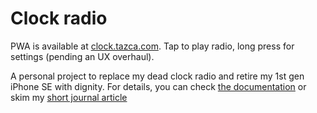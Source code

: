 # Clock radio

PWA is available at [clock.tazca.com](https://clock.tazca.com). Tap to play radio, long press for settings (pending an UX overhaul).

A personal project to replace my dead clock radio and retire my 1st gen iPhone SE with dignity. For details, you can check [the documentation](https://tazca.github.io/clockradio) or skim my [short journal article](https://tazca.com/journal/2024-07-flutter.html#orgcc9dcc2)
